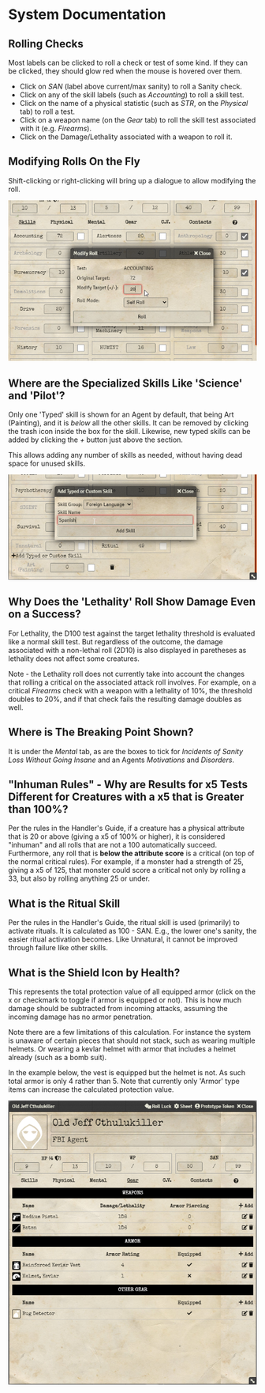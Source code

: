 # System Documentation

## Rolling Checks

Most labels can be clicked to roll a check or test of some kind. If they can be clicked, they should glow red when the mouse is hovered over them.  

* Click on _SAN_ (label above current/max sanity) to roll a Sanity check.
* Click on any of the skill labels (such as _Accounting_) to roll a skill test.
* Click on the name of a physical statistic (such as _STR_, on the _Physical_ tab) to roll a test.
* Click on a weapon name (on the _Gear_ tab) to roll the skill test associated with it (e.g. _Firearms_).
* Click on the Damage/Lethality associated with a weapon to roll it.

## Modifying Rolls On the Fly

Shift-clicking or right-clicking will bring up a dialogue to allow modifying the roll.

![Modify Roll Window](./images/modify_roll_dialogue.png)

## Where are the Specialized Skills Like 'Science' and 'Pilot'?

Only one 'Typed' skill is shown for an Agent by default, that being Art (Painting), and it is *below* all the other skills.  It can be removed by clicking the trash icon inside the box for the skill.  Likewise, new typed skills can be added by clicking the _+_ button just above the section.

This allows adding any number of skills as needed, without having dead space for unused skills.

![Type Skills Section](./images/type_skill_example.png)

## Why Does the 'Lethality' Roll Show Damage Even on a Success?

For Lethality, the D100 test against the target lethality threshold is evaluated like a normal skill test. But regardless of the outcome, the damage associated with a non-lethal roll (2D10) is also displayed in paretheses as lethality does not affect some creatures.

Note - the Lethality roll does not currently take into account the changes that rolling a critical on the associated attack roll involves.  For example, on a critical _Firearms_ check with a weapon with a lethality of 10%, the threshold doubles to 20%, and if that check fails the resulting damage doubles as well.

## Where is The Breaking Point Shown?

It is under the _Mental_ tab, as are the boxes to tick for _Incidents of Sanity Loss Without Going Insane_ and an Agents _Motivations_ and _Disorders_.

## "Inhuman Rules" - Why are Results for x5 Tests Different for Creatures with a x5 that is Greater than 100%?

Per the rules in the Handler's Guide, if a creature has a physical attribute that is 20 or above (giving a x5 of 100% or higher), it is considered "inhuman" and all rolls that are not a 100 automatically succeed.  Furthermore, any roll that is **below the attribute score** is a critical (on top of the normal critical rules).  For example, if a monster had a strength of 25, giving a x5 of 125, that monster could score a critical not only by rolling a 33, but also by rolling anything 25 or under.

## What is the Ritual Skill

Per the rules in the Handler's Guide, the ritual skill is used (primarily) to activate rituals. It is calculated as 100 - SAN.  E.g., the lower one's sanity, the easier ritual activation becomes.  Like Unnatural, it cannot be improved through failure like other skills.

## What is the Shield Icon by Health?

This represents the total protection value of all equipped armor (click on the x or checkmark to toggle if armor is equipped or not).  This is how much damage should be subtracted from incoming attacks, assuming the incoming damage has no armor penetration.

Note there are a few limitations of this calculation.  For instance the system is unaware of certain pieces that should not stack, such as wearing multiple helmets.  Or wearing a kevlar helmet with armor that includes a helmet already (such as a bomb suit).

In the example below, the vest is equipped but the helmet is not.  As such total armor is only 4 rather than 5. Note that currently only 'Armor' type items can increase the calculated protection value.

![Armor Calculation](./images/equipped_armor.png)


